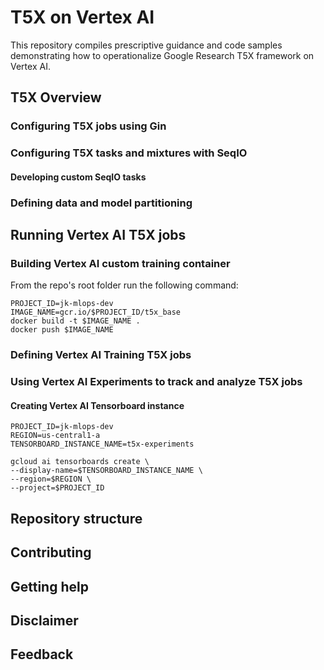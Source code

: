 # T5X on Vertex AI

This repository compiles prescriptive guidance and code samples demonstrating how to operationalize Google Research T5X framework on Vertex AI.


## T5X Overview

### Configuring T5X jobs using Gin

### Configuring T5X tasks and mixtures with SeqIO

#### Developing custom SeqIO tasks

### Defining data and model partitioning

## Running Vertex AI T5X jobs

### Building Vertex AI custom training container

From the repo's root folder run the following command:

```
PROJECT_ID=jk-mlops-dev
IMAGE_NAME=gcr.io/$PROJECT_ID/t5x_base
docker build -t $IMAGE_NAME .
docker push $IMAGE_NAME
```

### Defining Vertex AI Training T5X jobs

### Using Vertex AI Experiments to track and analyze T5X jobs

#### Creating Vertex AI Tensorboard instance

```
PROJECT_ID=jk-mlops-dev
REGION=us-central1-a
TENSORBOARD_INSTANCE_NAME=t5x-experiments

gcloud ai tensorboards create \
--display-name=$TENSORBOARD_INSTANCE_NAME \
--region=$REGION \
--project=$PROJECT_ID
```

## Repository structure

## Contributing

## Getting help

## Disclaimer

## Feedback

